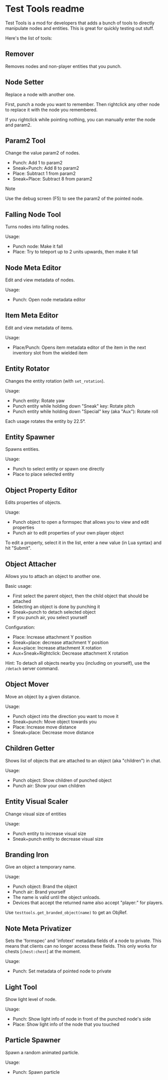 # Test Tools readme

Test Tools is a mod for developers that adds a bunch of tools to directly manipulate nodes and entities. This is great for quickly testing out stuff.

Here's the list of tools:

## Remover

Removes nodes and non-player entities that you punch.

## Node Setter

Replace a node with another one.

First, punch a node you want to remember.
Then rightclick any other node to replace it with the node you remembered.

If you rightclick while pointing nothing, you can manually enter the node and param2.

## Param2 Tool

Change the value param2 of nodes.

* Punch: Add 1 to param2
* Sneak+Punch: Add 8 to param2
* Place: Subtract 1 from param2
* Sneak+Place: Subtract 8 from param2

> [!NOTE]
> Use the debug screen (F5) to see the param2 of the pointed node.

## Falling Node Tool

Turns nodes into falling nodes.

Usage:

* Punch node: Make it fall
* Place: Try to teleport up to 2 units upwards, then make it fall

## Node Meta Editor

Edit and view metadata of nodes.

Usage:

* Punch: Open node metadata editor

## Item Meta Editor

Edit and view metadata of items.

Usage:

* Place/Punch: Opens item metadata editor of the item in the next
               inventory slot from the wielded item

## Entity Rotator

Changes the entity rotation (with `set_rotation`).

Usage:

* Punch entity: Rotate yaw
* Punch entity while holding down "Sneak" key: Rotate pitch
* Punch entity while holding down "Special" key (aka "Aux"): Rotate roll

Each usage rotates the entity by 22.5°.

## Entity Spawner

Spawns entities.

Usage:

* Punch to select entity or spawn one directly
* Place to place selected entity

## Object Property Editor

Edits properties of objects.

Usage:

* Punch object to open a formspec that allows you to view and edit properties
* Punch air to edit properties of your own player object

To edit a property, select it in the list, enter a new value (in Lua syntax)
and hit "Submit".

## Object Attacher

Allows you to attach an object to another one.

Basic usage:
* First select the parent object, then the child object that should be attached
* Selecting an object is done by punching it
* Sneak+punch to detach selected object
* If you punch air, you select yourself

Configuration:
* Place: Increase attachment Y position
* Sneak+place: decrease attachment Y position
* Aux+place: Increase attachment X rotation
* Aux+Sneak+Rightclick: Decrease attachment X rotation

Hint: To detach all objects nearby you (including on yourself), use the
`/detach` server command.

## Object Mover

Move an object by a given distance.

Usage:
* Punch object into the direction you want to move it
* Sneak+punch: Move object towards you
* Place: Increase move distance
* Sneak+place: Decrease move distance

## Children Getter

Shows list of objects that are attached to an object (aka "children") in chat.

Usage:
* Punch object: Show children of punched object
* Punch air: Show your own children

## Entity Visual Scaler

Change visual size of entities

Usage:

* Punch entity to increase visual size
* Sneak+punch entity to decrease visual size

## Branding Iron

Give an object a temporary name.

Usage:
* Punch object: Brand the object
* Punch air: Brand yourself
* The name is valid until the object unloads.
* Devices that accept the returned name also accept "player:<playername>" for players.

Use `testtools.get_branded_object(name)` to get an ObjRef.

## Note Meta Privatizer

Sets the 'formspec' and 'infotext' metadata fields of a node
to private. This means that clients can no longer access these
fields.
This only works for chests [`chest:chest`] at the moment.

Usage:
* Punch: Set metadata of pointed node to private

## Light Tool

Show light level of node.

Usage:
* Punch: Show light info of node in front of the punched node's side
* Place: Show light info of the node that you touched

## Particle Spawner

Spawn a random animated particle.

Usage:
* Punch: Spawn particle
